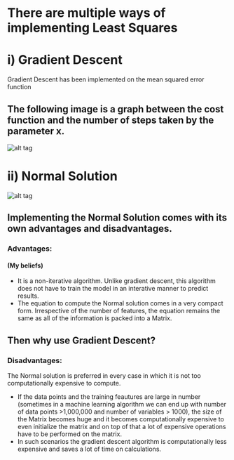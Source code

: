# There are multiple ways of implementing Least Squares
# i) Gradient Descent
Gradient Descent has been implemented on the mean squared error function

## The following image is a graph between the cost function and the number of steps taken by the parameter x.

![alt tag](https://github.com/CYBONYMOUS/gradient-descent/raw/master/plot.png)

# ii) Normal Solution
![alt tag](https://github.com/sathvikswaminathan/Regression/raw/master/normal_solution.png)

## Implementing the Normal Solution comes with its own advantages and disadvantages. 
### Advantages:
#### (My beliefs)
* It is a non-iterative algorithm. Unlike gradient descent, this algorithm does not have to train the model in an interative manner to predict results.
* The equation to compute the Normal solution comes in a very compact form. Irrespective of the number of features, the equation remains the same as all of the information is packed into a Matrix.

## Then why use Gradient Descent?
### Disadvantages: 
The Normal solution is preferred in every case in which it is not too computationally expensive to compute.
* If the data points and the training feautures are large in number (sometimes in a machine learning algorithm we can end up with number of data points >1,000,000 and number of variables > 1000), the size of the Matrix becomes huge and it becomes computationally expensive to even initialize the matrix and on top of that a lot of expensive operations have to be performed on the matrix.
* In such scenarios the gradient descent algorithm is computationally less expensive and saves a lot of time on calculations.

